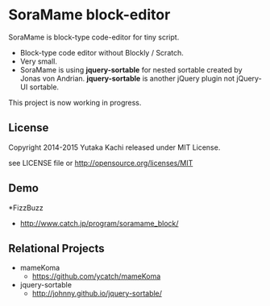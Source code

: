 SoraMame block-editor
======================

SoraMame is block-type code-editor for tiny script.

- Block-type code editor without Blockly / Scratch.
- Very small.
- SoraMame is using **jquery-sortable** for nested sortable created by Jonas von Andrian. **jquery-sortable** is another jQuery plugin not jQuery-UI sortable.

This project is now working in progress.


License
-------

Copyright 2014-2015 Yutaka Kachi released under MIT License.

see LICENSE file or http://opensource.org/licenses/MIT


Demo
-------

*FizzBuzz
  - http://www.catch.jp/program/soramame_block/


Relational Projects
--------------------

* mameKoma
  - https://github.com/ycatch/mameKoma
* jquery-sortable
  - http://johnny.github.io/jquery-sortable/


